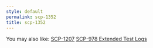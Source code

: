 ```yaml
---
style: default
permalink: scp-1352
title: scp-1352
---
```

You may also like:
[SCP-1207](http://scp-wiki.net/scp-1207)
[SCP-978 Extended Test Logs](http://scp-wiki.net/scp-978-extended-test-logs)